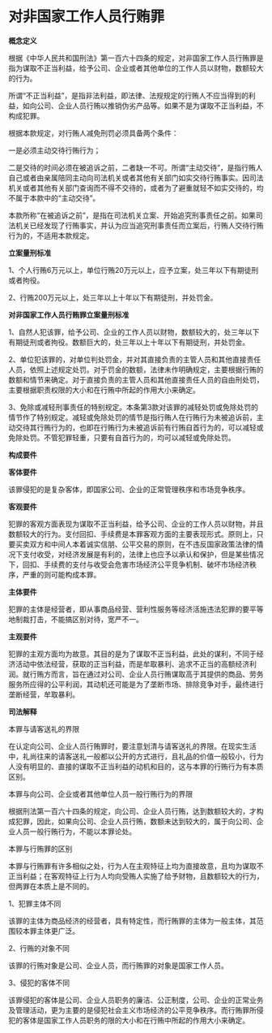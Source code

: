 # 对非国家工作人员行贿罪

 

**概念定义**

根据《中华人民共和国刑法》第一百六十四条的规定，对非国家工作人员行贿罪是指为谋取不正当利益，给予公司、企业或者其他单位的工作人员以财物，数额较大的行为。

所谓“不正当利益”，是指非法利益，即法律、法规规定的行贿人不应当得到的利益，如向公司、企业人员行贿以推销伪劣产品等。如果不是为谋取不正当利益，不构成犯罪。

根据本款规定，对行贿人减免刑罚必须具备两个条件：

一是必须主动交待行贿行为；

二是交待的时间必须在被追诉之前，二者缺一不可。所谓“主动交待”，是指行贿人自己或者由亲属陪同主动向司法机关或者其他有关部门如实交待行贿事实。因司法机关或者其他有关部门查询而不得不交待的，或者为了避重就轻不如实交待的，均不属于本款中的“主动交待”。

本款所称“在被追诉之前”，是指在司法机关立案、开始追究刑事责任之前。如果司法机关已经发现了行贿事实，并认为应当追究刑事责任而立案后，行贿人交待行贿行为的，不适用本款规定。

**立案量刑标准**

1、个人行贿6万元以上，单位行贿20万元以上，应予立案，处三年以下有期徒刑或者拘役。

2、行贿200万元以上，处三年以上十年以下有期徒刑，并处罚金。

**对非国家工作人员行贿罪立案量刑标准**

1、自然人犯该罪，给予公司、企业的工作人员以财物，数额较大的，处三年以下有期徒刑或者拘役。数额巨大的，处三年以上十年以下有期徒刑，并处罚金。

2、单位犯该罪的，对单位判处罚金，并对其直接负责的主管人员和其他直接责任人员，依照上述规定处罚。对于罚金的数额，法律未作明确规定，主要根据行贿的数额和情节来确定。对于直接负责的主管人员和其他直接责任人员的自由刑处罚，主要根据职责权限的大小和在行贿中所起的作用大小来确定。 

3、免除或减轻刑事责任的特别规定。本条第3款对该罪的减轻处罚或免除处罚的情节作了特别规定。减轻或免除处罚的情节是指行贿人在行贿行为未被追诉前，主动交待其行贿行为的，也即在行贿行为未被追诉前有行贿自首行为的，可以减轻或免除处罚。不管犯罪轻重，只要有自首行为的，均可以减轻或免除处罚。

**构成要件**

**客体要件**

该罪侵犯的是复杂客体，即国家公司、企业的正常管理秩序和市场竞争秩序。

**客观要件**

犯罪的客观方面表现为谋取不正当利益，给予公司、企业的工作人员以财物，并且数额较大的行为。支付回扣、手续费是本罪客观方面的主要表现形式。原则上，只要买卖双方和中间人本着诚实信朋、公平交易的原则，在不违反国家政策法律的情况下支付收受，对经济发展是有利的，法律上也应予以承认和保护，但是某些情况下，回扣、手续费的支付与收受会危害市场经济公平竞争机制、破坏市场经济秩序，严重的则可能构成本罪。

**主体要件**

犯罪的主体是经营者，即从事商品经营、营利性服务等经济活施违法犯罪的要平等地制裁打击，不能搞区别对待，宽严不一。

**主观要件**

犯罪的主观方面均为故意。其目的是为了谋取不正当利益，此处的谋利，不同于经济活动中依法经营，获取的正当利益，而是牟取暴利、追求不正当的高额经济利润。就行贿方而言，旨在通过对公司、企业人员行贿谋取高于其提供的商品、劳务服务所应得的公平利润，其动机还可能是为了垄断市场、排除竞争对手，最终进行垄断经营，牟取暴利。

**司法解释**

本罪与请客送礼的界限

在认定向公司、企业人员行贿罪时，要注意划清与请客送礼的界限。在现实生活中，礼尚往来的请客送礼一般都以公开的方式进行，且礼品的价值一般较小，行为人没有明显的、直接的谋取不正当利益的动机和目的，这与本罪的行贿行为有本质区别。

本罪与向公司、企业或者其他单位人员一般行贿行为的界限

根据刑法第一百六十四条的规定，向公司、企业人员行贿，达到数额较大的，才构成犯罪，因此，如果向公司、企业人员行贿，数额未达到较大的，属于向公司、企业人员一般行贿行为，不能以本罪论处。

本罪与行贿罪的区别

本罪与行贿罪有许多相似之处，行为人在主观特征上均为直接故意，且均为谋取不正当利益；在客观特征上行为人均向受贿人实施了给予财物，且数额较大的行为，但两罪在本质上是不同的。

1、犯罪主体不同

该罪的主体为商品经济的经营者，具有特定性，而行贿罪的主体为一般主体，其范围较本罪主体更广泛。

2、行贿的对象不同

该罪的行贿对象是公司、企业人员，而行贿罪的对象是国家工作人员。

3、侵犯的客体不同

该罪侵犯的客体是公司、企业人员职务的廉洁、公正制度，公司、企业的正常业务及管理活动，更为主要的是侵犯社会主义市场经济的公平竞争秩序。而行贿罪所侵犯的客体是国家工作人员职务的限的大小和在行贿中所起的作用大小来确定。


